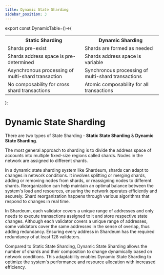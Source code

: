 ```yaml
---
title: Dynamic State Sharding
sidebar_position: 3
---
```


export const DynamicTable=()=>(
<table>
<tr><th>Static Sharding</th><th>Dynamic Sharding</th></tr>
<tr><td>Shards pre-exist</td><td>Shards are formed as needed</td></tr>
<tr><td>Shards address space is pre-determined </td><td>  Shards address space is variable</td></tr>
<tr><td>Asynchronous processing of multi-shard transaction</td><td> Synchronous processing of multi-shard transactions</td></tr>
<tr><td> No composability for cross shard transactions</td><td>Atomic composability for all transactions</td></tr>
</table>
    );

# Dynamic State Sharding

There are two types of State Sharding - **Static State Sharding** & **Dynamic State Sharding**.

<DynamicTable />

The most general approach to sharding is to divide the address space of accounts into multiple fixed-size regions called shards. Nodes in the network are assigned to different shards.

In a dynamic state sharding system like Shardeum, shards can adapt to changes in network conditions. It involves splitting or merging shards, adding or removing nodes from shards, or reassigning nodes to different shards. Reorganization can help maintain an optimal balance between the system's load and resources, ensuring the network operates efficiently and securely. Shard reorganization happens through various algorithms that respond to changes in real time.

In Shardeum, each validator covers a unique range of addresses and only needs to execute transactions assigned to it and store respective state changes. Although each validator covers a unique range of addresses, some validators cover the same addresses in the sense of overlap, thus adding redundancy. Ensuring every address in Shardeum has the required redundancy of at least 128 validators.

Compared to Static State Sharding, Dynamic State Sharding allows the number of shards and their composition to change dynamically based on network conditions. This adaptability enables Dynamic State Sharding to optimize the system's performance and resource allocation with increased efficiency.